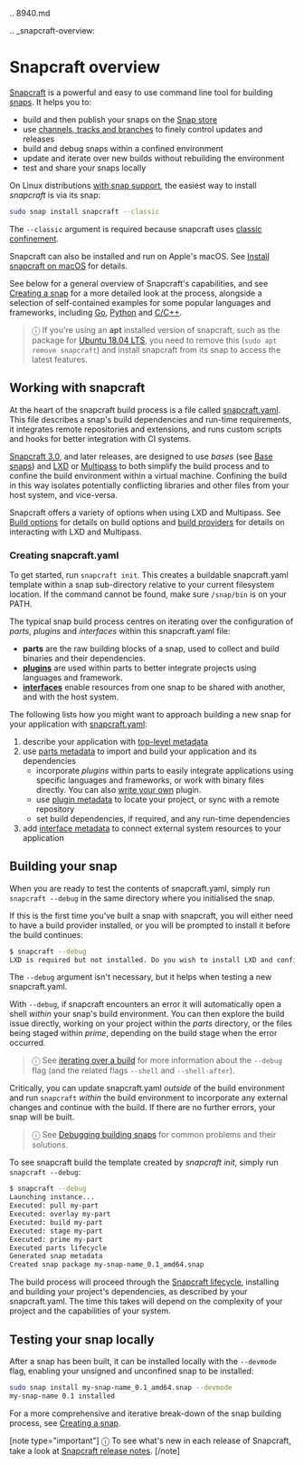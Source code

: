 .. 8940.md

.. _snapcraft-overview:

# Snapcraft overview

[Snapcraft](https://snapcraft.io/snapcraft) is a powerful and easy to use command line tool for building [snaps](https://snapcraft.io/docs/quickstart-guide). It helps you to:
- build and then publish your snaps on the [Snap store](https://snapcraft.io/store)
- use [channels, tracks and branches](https://snapcraft.io/docs/channels) to finely control updates and releases
- build and debug snaps within a confined environment
- update and iterate over new builds without rebuilding the environment
- test and share your snaps locally

On Linux distributions [with snap support](https://snapcraft.io/docs/installing-snapd), the easiest way to install *snapcraft* is via its snap:

```bash
sudo snap install snapcraft --classic
```
The `--classic` argument is required because snapcraft uses [classic confinement](snap-confinement.md).

Snapcraft can also be installed and run on Apple's macOS. See [Install snapcraft on macOS](installing-snapcraft.md#snapcraft-overview-heading--macos) for details.

See below for a general overview of Snapcraft's capabilities, and see [Creating a snap](creating-a-snap.md) for a more detailed look at the process, alongside a selection of self-contained examples for some popular languages and frameworks, including [Go](go-applications.md), [Python](python-apps.md) and [C/C++](c-c-applications.md).

> ⓘ If you're using an **apt** installed version of snapcraft, such as the package for [Ubuntu 18.04 LTS](http://releases.ubuntu.com/18.04/), you need to remove this (`sudo apt remove snapcraft`) and install snapcraft from its snap to access the latest features.

## Working with snapcraft

At the heart of the snapcraft build process is a file called [snapcraft.yaml](the-snapcraft-yaml-schema.md). This file describes a snap's build dependencies and run-time requirements, it integrates remote repositories and extensions, and runs custom scripts and hooks for better integration with CI systems.

[Snapcraft 3.0](snapcraft-release-notes.md), and later releases, are designed to use *bases* (see [Base snaps](base-snaps.md)) and [LXD](https://linuxcontainers.org/lxd/introduction/) or [Multipass](https://multipass.run/) to both simplify the build process and to confine the build environment within a virtual machine. Confining the build in this way isolates potentially conflicting libraries and other files from your host system, and vice-versa.

Snapcraft offers a variety of options when using LXD and Multipass. See [Build options](build-options.md) for details on build options and [build providers](t/build-on-lxd/4157) for details on interacting with LXD and Multipass.

<h3 id='snapcraft-overview-heading--creating-snapcraft'>Creating snapcraft.yaml</h3>

To get started, run `snapcraft init`. This creates a buildable snapcraft.yaml template within a snap sub-directory relative to your current filesystem location. If the command cannot be found, make sure `/snap/bin` is on your PATH.

The typical snap build process centres on iterating over the configuration of  *parts*, *plugins* and *interfaces* within this snapcraft.yaml file:

- **parts** are the raw building blocks of a snap, used to collect and build binaries and their dependencies.
- **[plugins](snapcraft-plugins.md)** are used within parts to better integrate projects using languages and framework.
- **[interfaces](interface-management.md)** enable resources from one snap to be shared with another, and with the host system.

The following lists how you might want to approach building a new snap for your application with [snapcraft.yaml](the-snapcraft-yaml-schema.md):
 1. describe your application with [top-level metadata](snapcraft-top-level-metadata.md)
 1. use [parts metadata](snapcraft-parts-metadata.md) to import and build your application and its dependencies
    -  incorporate *plugins* within parts to easily integrate applications using specific languages and frameworks, or work with binary files directly. You can also [write your own](writing-local-plugins.md) plugin.
    - use [plugin metadata](supported-plugins.md) to locate your project, or sync with a remote repository
    - set build dependencies, if required, and any run-time dependencies
 1. add [interface metadata](snapcraft-app-and-service-metadata.md) to connect external system resources to your application

<h2 id='snapcraft-overview-heading--building-your-snap'>Building your snap</h2>

When you are ready to test the contents of snapcraft.yaml, simply run `snapcraft --debug` in the same directory where you initialised the snap.

If this is the first time you've built a snap with snapcraft, you will either need to have a build provider installed, or you will be prompted to install it before the build continues:

```bash
$ snapcraft --debug
LXD is required but not installed. Do you wish to install LXD and configure it with the defaults? [y/N]: y
```

The `--debug` argument isn't necessary, but it helps when testing a new snapcraft.yaml.

With `--debug`, if snapcraft encounters an error it will automatically open a shell *within* your snap's build environment. You can then explore the build issue directly, working on your project within the *parts* directory, or the files being staged within *prime*, depending on the build stage when the error occurred.

> ⓘ  See [iterating over a build](iterating-over-a-build.md) for more information about the `--debug` flag (and the related flags `--shell` and `--shell-after`).

Critically, you can update snapcraft.yaml *outside* of the build environment and run `snapcraft` *within* the build environment to incorporate any external changes and continue with the build. If there are no further errors, your snap will be built.

> ⓘ  See [Debugging building snaps](debugging-building-snaps.md) for common problems and their solutions.

To see snapcraft build the template created by *snapcraft init*, simply run `snapcraft --debug`:

```bash
$ snapcraft --debug
Launching instance...
Executed: pull my-part
Executed: overlay my-part
Executed: build my-part
Executed: stage my-part
Executed: prime my-part
Executed parts lifecycle
Generated snap metadata
Created snap package my-snap-name_0.1_amd64.snap
```

The build process will proceed through the [Snapcraft lifecycle](parts-lifecycle.md), installing and building your project's dependencies, as described by your snapcraft.yaml. The time this takes will depend on the complexity of your project and the capabilities of your system.

<h2 id='snapcraft-overview-heading--testing'>Testing your snap locally</h2>

After a snap has been built, it can be installed locally with the `--devmode` flag, enabling your unsigned and unconfined snap to be installed:

```bash
sudo snap install my-snap-name_0.1_amd64.snap --devmode
my-snap-name 0.1 installed
```
For a more comprehensive and iterative break-down of the snap building process, see [Creating a snap](creating-a-snap.md).

[note type="important"]
ⓘ To see what's new in each release of Snapcraft, take a look at [Snapcraft release notes](snapcraft-release-notes.md).
[/note]